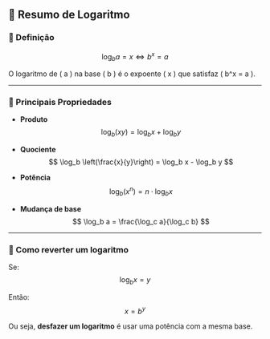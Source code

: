 ## 📘 Resumo de Logaritmo

### 🔹 Definição

$$
\log_b a = x \iff b^x = a
$$

O logaritmo de \( a \) na base \( b \) é o expoente \( x \) que satisfaz \( b^x = a \).

---

### 🔹 Principais Propriedades

- **Produto**  
  $$
  \log_b (xy) = \log_b x + \log_b y
  $$

- **Quociente**  
  $$
  \log_b \left(\frac{x}{y}\right) = \log_b x - \log_b y
  $$

- **Potência**  
  $$
  \log_b (x^n) = n \cdot \log_b x
  $$

- **Mudança de base**  
  $$
  \log_b a = \frac{\log_c a}{\log_c b}
  $$

---

### 🔄 Como reverter um logaritmo

Se:  
$$
\log_b x = y
$$

Então:  
$$
x = b^y
$$

Ou seja, **desfazer um logaritmo** é usar uma potência com a mesma base.
